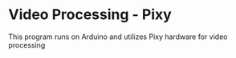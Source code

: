 # Video Processing - Pixy
 This program runs on Arduino and utilizes Pixy hardware for video processing
